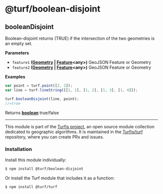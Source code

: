 # @turf/boolean-disjoint

<!-- Generated by documentation.js. Update this documentation by updating the source code. -->

## booleanDisjoint

Boolean-disjoint returns (TRUE) if the intersection of the two geometries is an empty set.

**Parameters**

-   `feature1` **([Geometry](https://tools.ietf.org/html/rfc7946#section-3.1) \| [Feature](https://tools.ietf.org/html/rfc7946#section-3.2)&lt;any>)** GeoJSON Feature or Geometry
-   `feature2` **([Geometry](https://tools.ietf.org/html/rfc7946#section-3.1) \| [Feature](https://tools.ietf.org/html/rfc7946#section-3.2)&lt;any>)** GeoJSON Feature or Geometry

**Examples**

```javascript
var point = turf.point([2, 2]);
var line = turf.lineString([[1, 1], [1, 2], [1, 3], [1, 4]]);

turf.booleanDisjoint(line, point);
//=true
```

Returns **[boolean](https://developer.mozilla.org/en-US/docs/Web/JavaScript/Reference/Global_Objects/Boolean)** true/false

<!-- This file is automatically generated. Please don't edit it directly:
if you find an error, edit the source file (likely index.js), and re-run
./scripts/generate-readmes in the turf project. -->

---

This module is part of the [Turfjs project](http://turfjs.org/), an open source
module collection dedicated to geographic algorithms. It is maintained in the
[Turfjs/turf](https://github.com/Turfjs/turf) repository, where you can create
PRs and issues.

### Installation

Install this module individually:

```sh
$ npm install @turf/boolean-disjoint
```

Or install the Turf module that includes it as a function:

```sh
$ npm install @turf/turf
```
